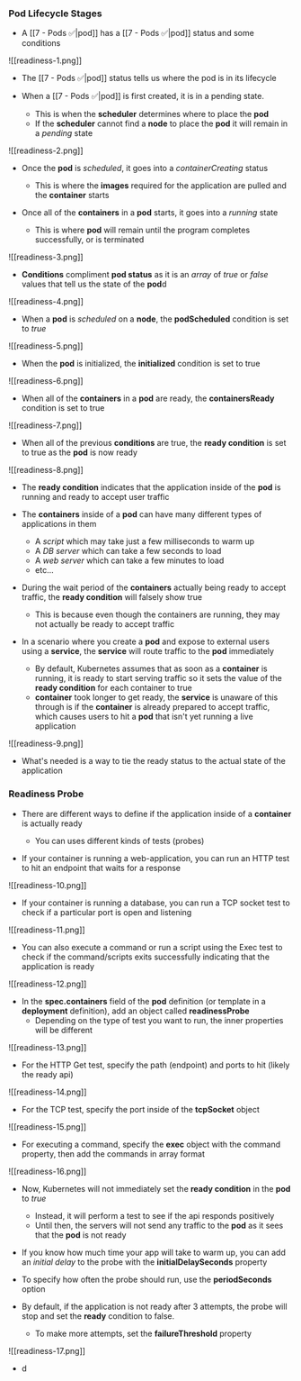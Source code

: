 ### Pod Lifecycle Stages

* A [[7 - Pods ✅|pod]] has a [[7 - Pods ✅|pod]] status and some conditions

![[readiness-1.png]]

* The [[7 - Pods ✅|pod]] status tells us where the pod is in its lifecycle

* When a [[7 - Pods ✅|pod]] is first created, it is in a pending state.
	* This is when the **scheduler** determines where to place the **pod**
	* If the **scheduler** cannot find a **node** to place the **pod** it will remain in a *pending* state

![[readiness-2.png]]

* Once the **pod** is *scheduled*, it goes into a *containerCreating* status
	* This is where the **images** required for the application are pulled and the **container** starts

* Once all of the **containers** in a **pod** starts, it goes into a *running* state
	* This is where **pod** will remain until the program completes successfully, or is terminated

![[readiness-3.png]]

* **Conditions** compliment **pod status** as it is an *array* of *true* or *false* values that tell us the state of the **pod**d

![[readiness-4.png]]

* When a **pod** is *scheduled* on a **node**, the **podScheduled** condition is set to *true*

![[readiness-5.png]]

* When the **pod** is initialized, the **initialized** condition is set to true

![[readiness-6.png]]

* When all of the **containers** in a **pod** are ready, the **containersReady** condition is set to true

![[readiness-7.png]]

* When all of the previous **conditions** are true, the **ready condition** is set to true as the **pod** is now ready

![[readiness-8.png]]

* The **ready condition** indicates that the application inside of the **pod** is running and ready to accept user traffic

* The **containers** inside of a **pod** can have many different types of applications in them
	* A *script* which may take just a few milliseconds to warm up
	* A *DB server* which can take a few seconds to load
	* A *web server* which can take a few minutes to load
	* etc...

* During the wait period of the **containers** actually being ready to accept traffic, the **ready condition** will falsely show true
	* This is because even though the containers are running, they may not actually be ready to accept traffic

* In a scenario where you create a **pod** and expose to external users using a **service**, the **service** will route traffic to the **pod** immediately
	* By default, Kubernetes assumes that as soon as a **container** is running, it is ready to start serving traffic so it sets the value of the **ready condition** for each container to true
	* **container** took longer to get ready, the **service** is unaware of this through is if the **container** is already prepared to accept traffic, which causes users to hit a **pod** that isn't yet running a live application

![[readiness-9.png]]

* What's needed is a way to tie the ready status to the actual state of the application

### Readiness Probe

* There are different ways to define if the application inside of a **container** is actually ready
	* You can uses different kinds of tests (probes)

* If your container is running a web-application, you can run an HTTP test to hit an endpoint that waits for a response

![[readiness-10.png]]

* If your container is running a database, you can run a TCP socket test to check if a particular port is open and listening

![[readiness-11.png]]

* You can also execute a command or run a script using the Exec test to check if the command/scripts exits successfully indicating that the application is ready

![[readiness-12.png]]

* In the **spec.containers** field of the **pod** definition (or template in a **deployment** definition), add an object called **readinessProbe**
	* Depending on the type of test you want to run, the inner properties will be different

![[readiness-13.png]]

* For the HTTP Get test, specify the path (endpoint) and ports to hit (likely the ready api)

![[readiness-14.png]]

* For the TCP test, specify the port inside of the **tcpSocket** object

![[readiness-15.png]]

* For executing a command, specify the **exec** object with the command property, then add the commands in array format

![[readiness-16.png]]

* Now, Kubernetes will not immediately set the **ready condition** in the **pod** to *true*
	* Instead, it will perform a test to see if the api responds positively
	* Until then, the servers will not send any traffic to the **pod** as it sees that the **pod** is not ready

* If you know how much time your app will take to warm up, you can add an *initial delay* to the probe with the **initialDelaySeconds** property

* To specify how often the probe should run, use the **periodSeconds** option

* By default, if the application is not ready after 3 attempts, the probe will stop and set the **ready** condition to false. 
	* To make more attempts, set the **failureThreshold** property

![[readiness-17.png]]

* d
